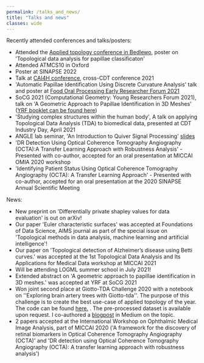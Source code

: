```yaml
---
permalink: /talks_and_news/
title: "Talks and news"
classes: wide
---
```

Recently attended conferences and talks/posters:

- Attended the [Applied topology conference in Bedlewo](https://www.impan.pl/en/activities/banach-center/conferences/22-appliedtop), poster on 'Topological data analysis for papillae classificaton'
- Attended ATMCS10 in Oxford
- Poster at SINAPSE 2022
- Talk at [CAI4H conference](https://twitter.com/randreeva1/status/1524507297363505166), cross-CDT conference 2021
- 'Automatic Papillae Identification Using Discrete Curvature Analysis' talk and poster at  [Food Oral Processing Early Researcher Forum 2021](https://congresos.adeituv.es/FOP_2020/ficha.en.html)
- SoCG 2021 (Computational Geometry: Young Researchers Forum 2021),  talk on 'A Geometric Approach to Papillae Identification in 3D Meshes' ([YRF booklet can be found here](https://cse.buffalo.edu/socg21/files/YRF-Booklet.pdf))
- 'Studying complex structures within the human body', A talk on applying Topological Data Analysis (TDA) to biomedical data, presented at CDT Industry Day, April 2021
- ANGLE lab seminar, 'An Introduction to Quiver Signal Processing' [slides](/assets/slides/Quiver_signal_processing_final.pdf)
- 'DR Detection Using Optical Coherence Tomography Angiography (OCTA):A Transfer Learning Approach with Robustness Analysis' - Presented with co-author, accepted for an oral presentation at MICCAI OMIA 2020 workshop
- 'Identifying Patient Status Using Optical Coherence Tomography Angiography (OCTA): A Transfer Learning Approach' - Presented with co-author, accepted for an oral presentation at the 2020 SINAPSE Annual Scientific Meeting

News:

- New preprint on 'Differentially private shapley values for data evaluation' is out on arXiv!
- Our paper 'Euler characteristic surfaces' was accepted at Foundations of Data Science, AIMS journal as part of the special issue on 'Topological methods in data analysis, machine learning and artificial intelligence'! 
- Our paper on 'Topological detection of Alzheimer’s disease using Betti curves.' was accepted at the 1st Topological Data Analysis and Its Applications for Medical Data workshop at MICCAI 2021
- Will be attending LOGML summer school in July 2021!
- Extended abstract on 'A geometric approach to papillae identification in 3D meshes.' was accepted at YRF at SoCG 2021
- Won joint second place at Giotto-TDA Challenge 2020 with a notebook on ''Exploring brain artery trees with Giotto-tda''. The purpose of this challenge is to create the best use-case of applied topology of the year. The code can be found [here.](https://github.com/rorondre/gtda-challenge-2020/blob/master/rorondre/Exploring_brain_artery_trees_and_age_with_giotto_tda.ipynb) . The pre-processed dataset is available upon request. I co-authored a [blogpost](https://towardsdatascience.com/exploring-brain-artery-trees-with-giotto-tda-688a44c00f59) in Medium on the topic.
- 2 papers accepted at the International Workshop on Ophthalmic Medical Image Analysis, part of MICCAI 2020 ('A framework for the discovery of retinal biomarkers in Optical Coherence Tomography
Angiography (OCTA)' and 'DR detection using Optical Coherence Tomography Angiography (OCTA): A transfer learning approach with robustness analysis')